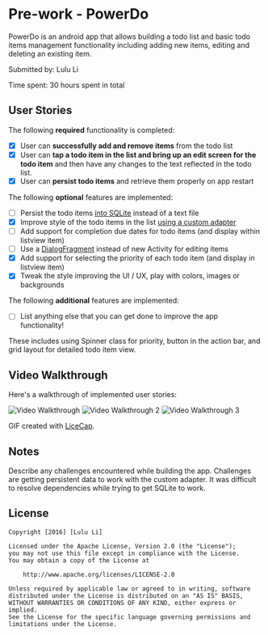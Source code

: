 # Pre-work - PowerDo

PowerDo is an android app that allows building a todo list and basic todo items management functionality including adding new items, editing and deleting an existing item.

Submitted by: Lulu Li

Time spent: 30 hours spent in total


## User Stories

The following **required** functionality is completed:

* [x] User can **successfully add and remove items** from the todo list
* [x] User can **tap a todo item in the list and bring up an edit screen for the todo item** and then have any changes to the text reflected in the todo list.
* [x] User can **persist todo items** and retrieve them properly on app restart

The following **optional** features are implemented:

* [ ] Persist the todo items [into SQLite](http://guides.codepath.com/android/Persisting-Data-to-the-Device#sqlite) instead of a text file
* [x] Improve style of the todo items in the list [using a custom adapter](http://guides.codepath.com/android/Using-an-ArrayAdapter-with-ListView)
* [ ] Add support for completion due dates for todo items (and display within listview item)
* [ ] Use a [DialogFragment](http://guides.codepath.com/android/Using-DialogFragment) instead of new Activity for editing items
* [x] Add support for selecting the priority of each todo item (and display in listview item)
* [x] Tweak the style improving the UI / UX, play with colors, images or backgrounds

The following **additional** features are implemented:

* [ ] List anything else that you can get done to improve the app functionality!

These includes using Spinner class for priority, button in the action bar, and grid layout for detailed todo item view. 

## Video Walkthrough 

Here's a walkthrough of implemented user stories:

<img src='http://imgur.com/BjKPAGo.gif' title='Video Walkthrough' style="max-width:100%;" alt='Video Walkthrough' />

<img src='http://imgur.com/iOA18jx.gif' title='Video Walkthrough 2' style="max-width:100%;" alt='Video Walkthrough 2' />

<img src='http://imgur.com/mh14d5n.gif' title='Video Walkthrough 2' style="max-width:100%;" alt='Video Walkthrough 3' />


GIF created with [LiceCap](http://www.cockos.com/licecap/).

## Notes

Describe any challenges encountered while building the app. Challenges are getting persistent data to work with the custom adapter. It was difficult to resolve dependencies while trying to get SQLite to work. 

## License

    Copyright [2016] [Lulu Li]

    Licensed under the Apache License, Version 2.0 (the "License");
    you may not use this file except in compliance with the License.
    You may obtain a copy of the License at

        http://www.apache.org/licenses/LICENSE-2.0

    Unless required by applicable law or agreed to in writing, software
    distributed under the License is distributed on an "AS IS" BASIS,
    WITHOUT WARRANTIES OR CONDITIONS OF ANY KIND, either express or implied.
    See the License for the specific language governing permissions and
    limitations under the License.
